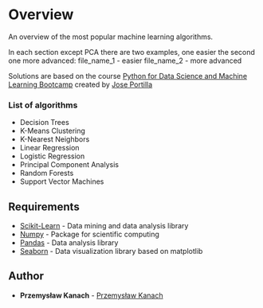 # Overview

An overview of the most popular machine learning algorithms.

In each section except PCA there are two examples, one easier the second one more advanced:
file_name_1 - easier
file_name_2 - more advanced

Solutions are based on the course [Python for Data Science and Machine Learning Bootcamp](https://www.udemy.com/python-for-data-science-and-machine-learning-bootcamp/) created by [Jose Portilla](https://www.udemy.com/user/joseportilla/)

### List of algorithms

- Decision Trees
- K-Means Clustering
- K-Nearest Neighbors
- Linear Regression
- Logistic Regression
- Principal Component Analysis
- Random Forests
- Support Vector Machines

## Requirements

* [Scikit-Learn](https://scikit-learn.org/stable/) - Data mining and data analysis library
* [Numpy](http://www.numpy.org) - Package for scientific computing
* [Pandas](https://pandas.pydata.org) - Data analysis library
* [Seaborn](https://seaborn.pydata.org) - Data visualization library based on matplotlib

## Author

* **Przemysław Kanach** - [Przemysław Kanach](https://github.com/Przemoo16)
